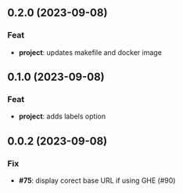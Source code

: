 ## 0.2.0 (2023-09-08)

### Feat

- **project**: updates makefile and docker image

## 0.1.0 (2023-09-08)

### Feat

- **project**: adds labels option

## 0.0.2 (2023-09-08)

### Fix

- **#75**: display corect base URL if using GHE (#90)
